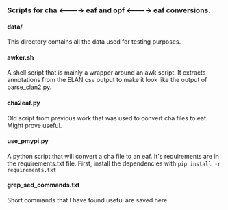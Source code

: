 ### Scripts for cha <----> eaf and opf <----> eaf conversions.

#### data/

This directory contains all the data used for testing purposes.

#### awker.sh

A shell script that is mainly a wrapper around an awk script. It extracts annotations from the ELAN csv output to make it look like the output of parse_clan2.py. 

#### cha2eaf.py

Old script from previous work that was used to convert cha files to eaf. Might prove useful.

#### use_pmypi.py

A python script that will convert a cha file to an eaf. It's requirements are in the requirements.txt file. First, install the dependencies with ```pip install -r requirements.txt```

#### grep_sed_commands.txt

Short commands that I have found useful are saved here.


